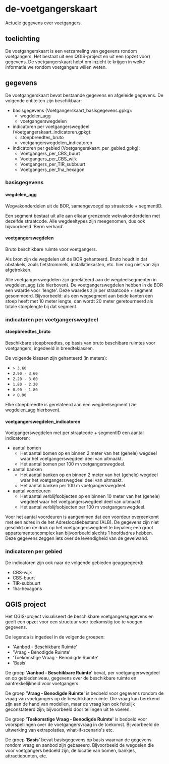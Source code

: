 # de-voetgangerskaart
Actuele gegevens over voetgangers.

## toelichting
De voetgangerskaart is een verzameling van gegevens rondom voetgangers. Het bestaat uit een QGIS-project en uit een (opzet voor) gegevens. De voetgangerskaart helpt om inzicht te krijgen in welke informatie we rondom voetgangers willen weten.

## gegevens
De voetgangerskaart bevat bestaande gegevens en afgeleide gegevens. 
De volgende entiteiten zijn beschikbaar:

* basisgegevens (Voetgangerskaart_basisgegevens.gpkg):
  * wegdelen_agg
  * voetgangerswegdelen
* indicatoren per voetgangerswegdeel (Voetgangerskaart_indicatoren.gpkg):
  * stoepbreedtes_bruto
  * voetgangerswegdelen_indicatoren
* indicatoren per gebied (Voetgangerskaart_per_gebied.gpkg):
  * Voetgangers_per_CBS_buurt
  * Voetgangers_per_CBS_wijk
  * Voetgangers_per_TIR_subbuurt
  * Voetgangers_per_1ha_hexagon
  
### basisgegevens
#### wegdelen_agg
Wegvakonderdelen uit de BOR, samengevoegd op straatcode + segmentID.

Een segment bestaat uit alle aan elkaar grenzende wekvakonderdelen met dezelfde straatcode. Alle wegdeeltypes zijn meegenomen, dus ook bijvoorbeeld 'Berm verhard'.

#### voetgangerswegdelen
Bruto beschikbare ruimte voor voetgangers.

Als bron zijn de wegdelen uit de BOR gehanteerd. Bruto houdt in dat obstakels, zoals fietstrommels, installatiekasten, etc. hier nog niet van zijn afgetrokken.

Alle voetgangerswegdelen zijn gerelateerd aan de wegdeelsegmenten in wegdelen_agg (zie hierboven). De voetgangerswegdelen hebben in de BOR een waarde voor 'lengte'. Deze waardes zijn per straatcode + segment gesommeerd. Bijvoorbeeld: als een wegsegment aan beide kanten een stoep heeft met 10 meter lengte, dan wordt 20 meter geretourneerd als totale stoeplengte bij dat segment.

### indicatoren per voetgangerswegdeel
#### stoepbreedtes_bruto
Beschikbare stoepbreedtes, op basis van bruto beschibare ruimtes voor voetgangers, ingedeeld in breedteklassen.

De volgende klassen zijn gehanteerd (in meters):

* `> 3.60`
* `2.90 - 3.60`
* `2.20 - 3.60`
* `1.80 - 2.20`
* `0.90 - 1.80`
* `< 0.90`

Elke stoepbreedte is gerelateerd aan een wegdeelsegment (zie wegdelen_agg hierboven).

#### voetgangerswegdelen_indicatoren
Voetgangerswegdelen met per straatcode + segmentID een aantal indicatoren:
* aantal bomen
  * Het aantal bomen op en binnen 2 meter van het (gehele) wegdeel waar het voetgangerswegdeel deel van uitmaakt. 
  * Het aantal bomen per 100 m voetgangerswegdeel.
* aantal banken
  * Het aantal banken op en binnen 2 meter van het (gehele) wegdeel waar het voetgangerswegdeel deel van uitmaakt.
  * Het aantal banken per 100 m voetgangerswegdeel.
* aantal voordeuren
  * Het aantal verblijfsobjecten op en binnen 10 meter van het (gehele) wegdeel waar het voetgangerswegdeel deel van uitmaakt.
  * Het aantal verblijfsobjecten per 100 m voetgangerswegdeel.

Voor het aantal voordeuren is aangenimen dat een voordeur overeenkomt met een adres in de het Adreslocatiebestand (ALB). De gegevens zijn niet geschikt om de druk op het voetgangerswegdeel te bepalen; een groot appartementencomplex kan bijvoorbeeld slechts 1 hoofdadres hebben. Deze gegevens zeggen iets over de levendigheid van de gevelwand. 

### indicatoren per gebied
De indicatoren zijn ook naar de volgende gebieden geaggregeerd:
* CBS-wijk
* CBS-buurt
* TIR-subbuurt
* 1ha-hexagons


## QGIS project
Het QGIS-project visualiseert de beschikbare voetgangersgegevens en geeft een opzet voor een structuur voor toekomstig toe te voegen gegevens.

De legenda is ingedeel in de volgende groepen:

* 'Aanbod - Beschikbare Ruimte'
* 'Vraag - Benodigde Ruimte'
* 'Toekomstige Vraag - Benodigde Ruimte'
* 'Basis'

De groep '**Aanbod - Beschikbare Ruimte**' bevat, per voetgangerswegdeel en op gebiedsniveau, gegevens over de beschikbare ruimte en aantrekkelijkheid voor voetgangers.

De groep '**Vraag - Benodigde Ruimte**' is bedoeld voor gegevens rondom de vraag van voetgangers op de beschikbare ruimte. Die vraag kan berekend zijn aan de hand van modellen, maar de vraag kan ook feitelijk geconstateerd zijn; bijvoorbeeld door tellingen uit te voeren.

De groep '**Toekomstige Vraag - Benodigde Ruimte**' is bedoeld voor voorspellingen over de voetgangersvraag in de toekomst. Bijvoorbeeld de uitwerking van extrapolaties, what-if-scenario's etc.

De groep '**Basis**' bevat basisgegevens op basis waarvan de gegevens rondom vraag en aanbod zijn gebaseerd. Bijvoorbeeld de wegdelen die voor voetgangers bedoeld zijn, de locatie van bomen, bankjes, attractiepunten, etc.
